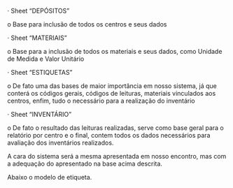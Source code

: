 ·         Sheet “DEPÓSITOS”

o   Base para inclusão de todos os centros e seus dados

 

·         Sheet “MATERIAIS”

o   Base para a inclusão de todos os materiais e seus dados, como Unidade de Medida e Valor Unitário

 

·         Sheet “ESTIQUETAS”

o   De fato uma das bases de maior importância em nosso sistema, já que conterá os códigos gerais, códigos de leituras, materiais vinculados aos centros, enfim, tudo o necessário para a realização do inventário

 

·         Sheet “INVENTÁRIO”

o   De fato o resultado das leituras realizadas, serve como base geral para o relatório por centro e o final, contem todos os dados necessários para avaliação dos inventários realizados.

 

A cara do sistema será a mesma apresentada em nosso encontro, mas com a adequação do apresentado na base acima descrita.

Abaixo o modelo de etiqueta.
